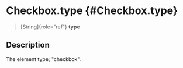 Checkbox.type {#Checkbox.type}
=============

> [String]{role="ref"} **type**

Description
-----------

The element type; \"checkbox\".
